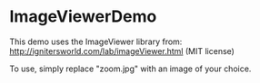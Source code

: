 # ImageViewerDemo

This demo uses the ImageViewer library from:
http://ignitersworld.com/lab/imageViewer.html
(MIT license)

To use, simply replace "zoom.jpg" with an image of your choice.
